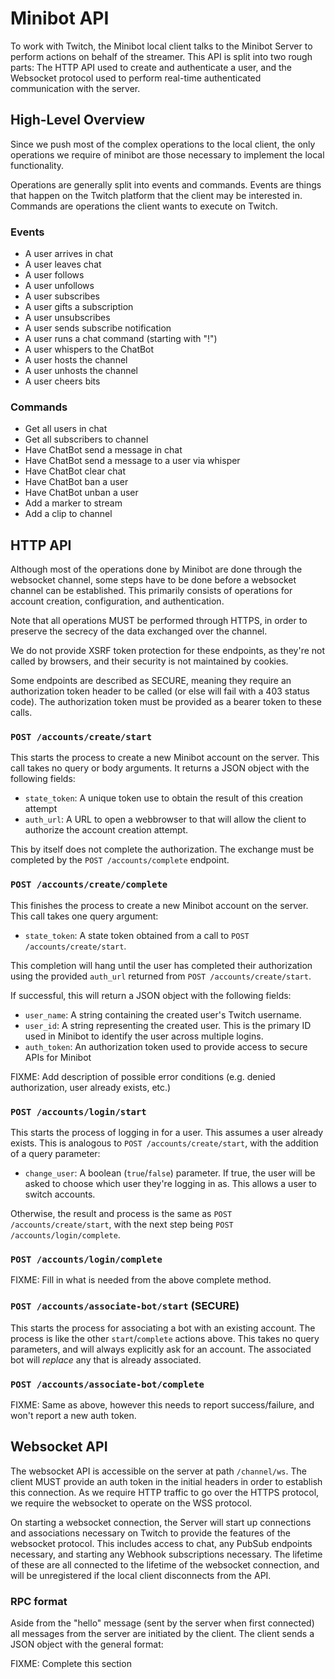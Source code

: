 # Minibot API

To work with Twitch, the Minibot local client talks to the Minibot Server to perform actions on behalf of the streamer. This API is split into two rough parts: The HTTP API used to create and authenticate a user, and the Websocket protocol used to perform real-time authenticated communication with the server.

## High-Level Overview

Since we push most of the complex operations to the local client, the only operations we require of minibot are those necessary to implement the local functionality.

Operations are generally split into events and commands. Events are things that happen on the Twitch platform that the client may be interested in. Commands are operations the client wants to execute on Twitch.

### Events

- A user arrives in chat
- A user leaves chat
- A user follows
- A user unfollows
- A user subscribes
- A user gifts a subscription
- A user unsubscribes
- A user sends subscribe notification
- A user runs a chat command (starting with "!")
- A user whispers to the ChatBot
- A user hosts the channel
- A user unhosts the channel
- A user cheers bits

### Commands

- Get all users in chat
- Get all subscribers to channel
- Have ChatBot send a message in chat
- Have ChatBot send a message to a user via whisper
- Have ChatBot clear chat
- Have ChatBot ban a user
- Have ChatBot unban a user
- Add a marker to stream
- Add a clip to channel

## HTTP API

Although most of the operations done by Minibot are done through the websocket channel, some steps have to be done before a websocket channel can be established. This primarily consists of operations for account creation, configuration, and authentication.

Note that all operations MUST be performed through HTTPS, in order to preserve the secrecy of the data exchanged over the channel.

We do not provide XSRF token protection for these endpoints, as they're not called by browsers, and their security is not maintained by cookies.

Some endpoints are described as SECURE, meaning they require an authorization token header to be called (or else will fail with a 403 status code). The authorization token must be provided as a bearer token to these calls.

### `POST /accounts/create/start`

This starts the process to create a new Minibot account on the server. This call takes no query or body arguments. It returns a JSON object with the following fields:

- `state_token`: A unique token use to obtain the result of this creation attempt
- `auth_url`: A URL to open a webbrowser to that will allow the client to authorize the account creation attempt.

This by itself does not complete the authorization. The exchange must be completed by the `POST /accounts/complete` endpoint.

### `POST /accounts/create/complete`

This finishes the process to create a new Minibot account on the server. This call takes one query argument:

- `state_token`: A state token obtained from a call to `POST /accounts/create/start`.

This completion will hang until the user has completed their authorization using the provided `auth_url` returned from `POST /accounts/create/start`.

If successful, this will return a JSON object with the following fields:

- `user_name`: A string containing the created user's Twitch username.
- `user_id`: A string representing the created user. This is the primary ID used in Minibot to identify the user across multiple logins.
- `auth_token`: An authorization token used to provide access to secure APIs for Minibot

FIXME: Add description of possible error conditions (e.g. denied authorization, user already exists, etc.)

### `POST /accounts/login/start`

This starts the process of logging in for a user. This assumes a user already exists. This is analogous to `POST /accounts/create/start`, with the addition of a query parameter:

- `change_user`: A boolean (`true`/`false`) parameter. If true, the user will be asked to choose which user they're logging in as. This allows a user to switch accounts.

Otherwise, the result and process is the same as `POST /accounts/create/start`, with the next step being `POST /accounts/login/complete`.

### `POST /accounts/login/complete`

FIXME: Fill in what is needed from the above complete method.

### `POST /accounts/associate-bot/start` (SECURE)

This starts the process for associating a bot with an existing account. The process is like the other `start`/`complete` actions above. This takes no query parameters, and will always explicitly ask for an account. The associated bot will _replace_ any that is already associated.

### `POST /accounts/associate-bot/complete`

FIXME: Same as above, however this needs to report success/failure, and won't report a new auth token.

## Websocket API

The websocket API is accessible on the server at path `/channel/ws`. The client MUST provide an auth token in the initial headers in order to establish this connection. As we require HTTP traffic to go over the HTTPS protocol, we require the websocket to operate on the WSS protocol.

On starting a websocket connection, the Server will start up connections and associations necessary on Twitch to provide the features of the websocket protocol. This includes access to chat, any PubSub endpoints necessary, and starting any Webhook subscriptions necessary. The lifetime of these are all connected to the lifetime of the websocket connection, and will be unregistered if the local client disconnects from the API.

### RPC format

Aside from the "hello" message (sent by the server when first connected) all messages from the server are initiated by the client. The client sends a JSON
object with the general format:

FIXME: Complete this section

